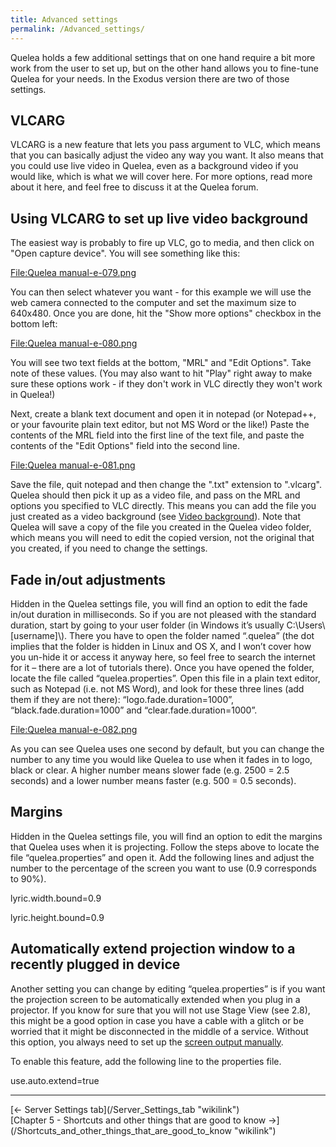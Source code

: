 ```yaml
---
title: Advanced settings
permalink: /Advanced_settings/
---
```


Quelea holds a few additional settings that on one hand require a bit more work from the user to set up, but on the other hand allows you to fine-tune Quelea for your needs. In the Exodus version there are two of those settings.

VLCARG
------

VLCARG is a new feature that lets you pass argument to VLC, which means that you can basically adjust the video any way you want. It also means that you could use live video in Quelea, even as a background video if you would like, which is what we will cover here. For more options, read more about it here, and feel free to discuss it at the Quelea forum.

Using VLCARG to set up live video background
--------------------------------------------

The easiest way is probably to fire up VLC, go to media, and then click on "Open capture device". You will see something like this:

[<File:Quelea> manual-e-079.png](/File:Quelea_manual-e-079.png "wikilink")

You can then select whatever you want - for this example we will use the web camera connected to the computer and set the maximum size to 640x480. Once you are done, hit the "Show more options" checkbox in the bottom left:

[<File:Quelea> manual-e-080.png](/File:Quelea_manual-e-080.png "wikilink")

You will see two text fields at the bottom, "MRL" and "Edit Options". Take note of these values. (You may also want to hit "Play" right away to make sure these options work - if they don't work in VLC directly they won't work in Quelea!)

Next, create a blank text document and open it in notepad (or Notepad++, or your favourite plain text editor, but not MS Word or the like!) Paste the contents of the MRL field into the first line of the text file, and paste the contents of the "Edit Options" field into the second line.

[<File:Quelea> manual-e-081.png](/File:Quelea_manual-e-081.png "wikilink")

Save the file, quit notepad and then change the ".txt" extension to ".vlcarg". Quelea should then pick it up as a video file, and pass on the MRL and options you specified to VLC directly. This means you can add the file you just created as a video background (see [Video background](/Themes#Video_background "wikilink")). Note that Quelea will save a copy of the file you created in the Quelea video folder, which means you will need to edit the copied version, not the original that you created, if you need to change the settings.

Fade in/out adjustments
-----------------------

Hidden in the Quelea settings file, you will find an option to edit the fade in/out duration in milliseconds. So if you are not pleased with the standard duration, start by going to your user folder (in Windows it’s usually C:\\Users\\ \[username\]\\). There you have to open the folder named “.quelea” (the dot implies that the folder is hidden in Linux and OS X, and I won’t cover how you un-hide it or access it anyway here, so feel free to search the internet for it – there are a lot of tutorials there). Once you have opened the folder, locate the file called “quelea.properties”. Open this file in a plain text editor, such as Notepad (i.e. not MS Word), and look for these three lines (add them if they are not there): “logo.fade.duration=1000”, “black.fade.duration=1000” and “clear.fade.duration=1000”.

[<File:Quelea> manual-e-082.png](/File:Quelea_manual-e-082.png "wikilink")

As you can see Quelea uses one second by default, but you can change the number to any time you would like Quelea to use when it fades in to logo, black or clear. A higher number means slower fade (e.g. 2500 = 2.5 seconds) and a lower number means faster (e.g. 500 = 0.5 seconds).

Margins
-------

Hidden in the Quelea settings file, you will find an option to edit the margins that Quelea uses when it is projecting. Follow the steps above to locate the file “quelea.properties” and open it. Add the following lines and adjust the number to the percentage of the screen you want to use (0.9 corresponds to 90%).


lyric.width.bound=0.9

lyric.height.bound=0.9

Automatically extend projection window to a recently plugged in device
----------------------------------------------------------------------

Another setting you can change by editing “quelea.properties” is if you want the projection screen to be automatically extended when you plug in a projector. If you know for sure that you will not use Stage View (see 2.8), this might be a good option in case you have a cable with a glitch or be worried that it might be disconnected in the middle of a service. Without this option, you always need to set up the [screen output manually](/Display_tab "wikilink").

To enable this feature, add the following line to the properties file.


use.auto.extend=true

------------------------------------------------------------------------

<div style="text-align: left;">
[← Server Settings tab](/Server_Settings_tab "wikilink") <span style="float:right;"> [Chapter 5 - Shortcuts and other things that are good to know →](/Shortcuts_and_other_things_that_are_good_to_know "wikilink")</span>

</div>
